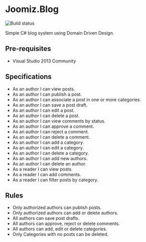 # Joomiz.Blog

![Build status](https://ci.appveyor.com/api/projects/status/mmx3ro53hhlvxiuq)


Simple C# blog system using Domain Driven Design.

## Pre-requisites

- Visual Studio 2013 Community

## Specifications

- As an author I can view posts.
- As an author I can publish a post.
- As an author I can associate a post in one or more categories.
- As an author I can save a post draft.
- As an author I can edit a post.
- As an author I can delete a post.
- As an author I can view comments by status.
- As an author I can approve a comment.
- As an author I can reject a comment.
- As an author I can delete a comment.
- As an author I can add a category.
- As an author I can edit a category.
- As an author I can delete a category.
- As an author I can add new authors.
- As an author I can delete an author.
- As a reader I can view posts.
- As a reader I can add comments.
- As a reader I can filter posts by category.
 
## Rules

- Only authorized authors can publish posts.
- Only authorized authors can add or delete authors.
- All authors can save post drafts.
- All authors can approve, reject or delete comments.
- All authors can add, edit or delete categories.
- Only Categories with no posts can be deleted.
